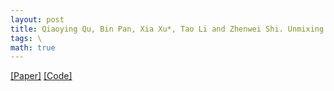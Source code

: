 ```yaml
---
layout: post
title: Qiaoying Qu, Bin Pan, Xia Xu*, Tao Li and Zhenwei Shi. Unmixing Guided Unsupervised Network for RGB Spectral Super-Resolution. IEEE Transactions on Image Processing, vol. 32, pp. 4856-4867, 2023.
tags: \
math: true
---
```

[[Paper]](https://doi.org/10.1109/TIP.2023.3299197) 
[[Code]](https://github.com/Lab-PANbin/UnGUN-Unmixing-Guided-Unsupervised-Network-for-RGB-Spectral-Super-Resolution)

